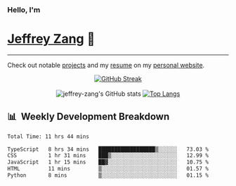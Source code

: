 
### Hello, I'm 
# [Jeffrey Zang](https://www.linkedin.com/in/jeffreyzang/) 🦀

---

Check out notable [projects](https://jeffz.dev/projects) and my [resume](https://jeffz.dev/resume) on my [personal website](https://jeffz.dev/).

<div align = 'center'>

[![GitHub Streak](https://github-readme-streak-stats.herokuapp.com/?user=jeffrey-zang&theme=tokyonight)](https://git.io/streak-stats)
<br></br>
![jeffrey-zang's GitHub stats](https://github-readme-stats.vercel.app/api?username=jeffrey-zang&show_icons=true&theme=tokyonight&hide_rank=true&hide=stars) 
[![Top Langs](https://github-readme-stats.vercel.app/api/top-langs/?username=jeffrey-zang&hide=ShaderLab,HLSL&layout=compact&theme=tokyonight)](https://github.com/anuraghazra/github-readme-stats)

</div>

## 📊 &nbsp;Weekly Development Breakdown
<!--START_SECTION:waka-->

```txt
Total Time: 11 hrs 44 mins

TypeScript   8 hrs 34 mins   ██████████████████▒░░░░░░   73.03 %
CSS          1 hr 31 mins    ███▒░░░░░░░░░░░░░░░░░░░░░   12.99 %
JavaScript   1 hr 15 mins    ██▓░░░░░░░░░░░░░░░░░░░░░░   10.75 %
HTML         11 mins         ▒░░░░░░░░░░░░░░░░░░░░░░░░   01.57 %
Python       8 mins          ▒░░░░░░░░░░░░░░░░░░░░░░░░   01.15 %
```

<!--END_SECTION:waka-->

